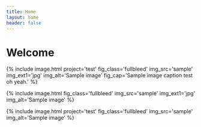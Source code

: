 ```yaml
---
title: Home
layout: home
header: false
---
```

# Welcome

{% include image.html project='test' fig_class='fullbleed' img_src='sample' img_ext1='jpg' img_alt='Sample image' fig_cap='Sample image caption test oh yeah.' %}

{% include image.html fig_class='fullbleed' img_src='sample' img_ext1='jpg' img_alt='Sample image' %}

{% include image.html project='test' fig_class='fullbleed' img_src='sample' img_alt='Sample image' %}
